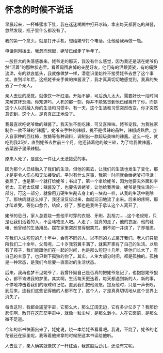 # 怀念的时候不说话

早晨起来，一杯蜂蜜水下肚，我在迷迷糊糊中打开冰箱，拿出每天都要吃的辣酱，忽然发现，瓶子里什么都没有了。 

我的第一个念头，就是打开手机，想给姥爷打个电话，让他给我再做一瓶。 

电话刚刚拨出，我忽而想起，姥爷已经走了半年了。 

一股巨大的失落感袭来。姥爷走的那天，我没有什么感觉，因为我还是活在姥爷仍然“活着”的那种状态里。看着周围哀悼的亲朋好友，他们有的泪眼婆娑，有的痛哭流涕，有的默哀低头，我就像做梦一样，潜意识里始终不接受姥爷去世了这个事实。直到半年后，这瓶姥爷亲手做的辣酱没了，我才真真切切地感觉到，我真的失去了一个亲人。 

亲人去世的感觉，就像饮一杯红酒，开始不醉，可后劲儿太大，需要好长一段时间来解这杯愁酒。你知道吗，人死的那一刻，你并不能感觉到他已经离开了你。而是这个人以前融入你的生活和习惯中，有一天，这个生活和习惯突然改变，你才突然意识到，这个人，是真真正正地没了。 

我最喜欢吃姥爷做的辣酱了。我天生不能吃辣，可又喜辣味。姥爷宠我，为我独家制作一款不辣的“辣酱”。姥爷亲手种的辣椒，挑不是很辣的品种，辣椒成熟后，加入自家种的西红柿，放糖等各种调料，调制出一款超级美味的辣酱。这么一吃，就吃到我25岁，直到姥爷去世前三个月，他还骑着他的破三轮，为了给我做辣酱，去菜园子里采辣椒。 

原来人死了，是这么一件让人无法接受的事。 

因为那个人已经融入了我们的生活，但他的离去，让我们的生活也发生了变化，那才是更令人伤心和无法接受的。平时有什么喜事，我第一时间就会给姥爷打电话；委屈了，也是第一个就打给姥爷；书出了，第一个拿给姥爷，因为他要去外面和李老太、王老太炫耀；辣酱没了，也要告诉姥爷，让他给我再做。姥爷是我生活的一部分，可这一部分，就像用刀硬生生剐去身上的一块肉一样，从我的生活中剔除了。那块肉就这么掉了，我还没反应过来，血就汩汩地流了出来。后来的疼啊，那才叫难受。等伤口愈合，结痂，好了，那也是我终于承认这个人离开了。 

姥爷的忌日，家人总要烧一些他平时穿的衣服、牙刷、刮胡刀……这个老规矩，只是让我们活着的人，不会睹物思人吧。人走了，就真的走了，他的衣服、他的鞋帽、他曾经的生活用品，摆在家里突然觉得很突兀，倒不如一并烧了，了却相思。 

在我们人生短短的几十年中，会有不同的人，以不同的方式离开我们。老人们只能陪我们二十余年，父母呢，二十岁我羽翼丰满了，就离开家有了自己的生活。以后有了孩子，我们能跟他们在一起的时间，也是那么短短十几年，等他们长大了，有自己的主意了，也只剩下孤独的你了。其实，人生大部分时间，都是孤独的。孤独是一种常态，是我们今后要一直面对的生活状态。 

后来，我再也梦不见姥爷了，我曾怀疑自己是否真的把姥爷忘记了，也抱怨姥爷狠心，都不肯进我的梦里。其实啊，生活每天更迭着，每天都遇到新的人、新的事，不停地冲击着我们的眼球和记忆。直到我们把他淡忘，提及他时，只是一声长叹，到后来，连我们这些记得他的人都不在了，这个人，才是真真切切地从这个世界上消失了。 

每当这时，我都会遥望宇宙，它那么大，那么辽阔无边，它有多少亿岁了？我那份悲伤啊，散开在这茫茫宇宙中，就像一粒尘埃，是那么渺小。人在它面前，是那么微不足道。 

今年的新书快画出来了，姥姥说，烧一本给姥爷看看吧。我说，不烧了，姥爷的老花镜还在家里呢，我等着他来拿的时候把这本书读给他听。 

人去世了，亲人确实就像饮了一杯红酒，我这股后劲儿，还没有完呢。